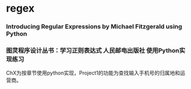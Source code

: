 # regex
### Introducing Regular Expressions by Michael Fitzgerald using Python
### 图灵程序设计丛书：学习正则表达式 人民邮电出版社 使用Python实现练习
ChX为按章节使用python实现，Project1的功能为查找输入手机号的归属地和运营商。